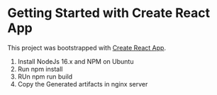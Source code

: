 # Getting Started with Create React App

This project was bootstrapped with [Create React App](https://github.com/facebook/create-react-app).
1. Install NodeJs 16.x and NPM on Ubuntu
2. Run npm install
3. RUn npm run build
4. Copy the Generated artifacts in nginx server

